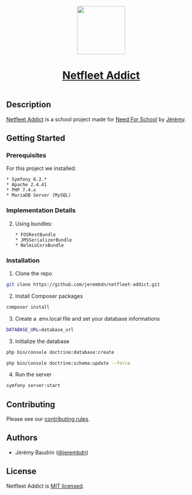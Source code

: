 <p align="center">
  <a href="https://www.needfor-school.com/">
      <picture>
        <source media="(prefers-color-scheme: dark)" srcset="https://www.needfor-school.com/wp-content/uploads/2021/09/logo_Need_For_School.jpg">
        <img src="https://www.needfor-school.com/wp-content/uploads/2021/09/logo_Need_For_School.jpg" width="128">
      </picture>
    <h1 align="center">
      Netfleet Addict
    </h1>
  </a>
</p>

<p align="center">
  <a aria-label="License" href="https://github.com/jerembdn/netfleet-addict/blob/master/LICENSE" target="_blank">
    <img alt="" src="https://img.shields.io/npm/l/next.svg?style=for-the-badge&labelColor=000000">
  </a>
</p>

## Description

[Netfleet Addict](https://netfleet-addict.com) is a school project made for [Need For School](https://www.needfor-school.com/) by [Jérémy](https://github.com/jerembdn).

## Getting Started

### Prerequisites

For this project we installed:

	* Symfony 6.2.*
	* Apache 2.4.41
	* PHP 7.4.x
	* MariaDB Server (MySQL)


### Implementation Details

2) Using bundles: 	

       * FOSRestBundle
       * JMSSerializerBundle
       * NelmioCorsBundle

### Installation

1. Clone the repo

```sh
git clone https://github.com/jerembdn/netfleet-addict.git
```

2. Install Composer packages

```sh
composer install
```

3. Create a .env.local file and set your database informations

```sh
DATABASE_URL=database_url
```

3. Initialize the database

```sh
php bin/console doctrine:database:create
```

```sh
php bin/console doctrine:schema:update --force
```

4. Run the server

```sh
symfony server:start
```

## Contributing

Please see our [contributing rules](https://docs.onruntime.com/contributing/introduction).

## Authors

- Jérémy Baudrin ([@jerembdn](https://github.com/jerembdn))

## License

Netfleet Addict is [MIT licensed](LICENSE).
